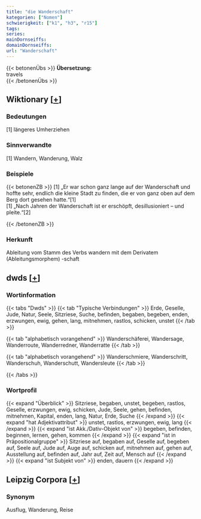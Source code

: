 ```yaml
---
title: "die Wanderschaft"
kategorien: ["Nomen"]
schwierigkeit: ["k1", "h3", "r15"]
tags:
series:
mainDornseiffs:
domainDornseiffs:
url: "Wanderschaft"
---
```


{{< betonenÜbs >}}
**Übersetzung:**  
travels  
{{< /betonenÜbs >}}

## Wiktionary [[+](https://de.wiktionary.org/wiki/Wanderschaft)]

### Bedeutungen
[1] längeres Umherziehen  

### Sinnverwandte
[1] Wandern, Wanderung, Walz  

### Beispiele
{{< betonenZB >}}
[1] „Er war schon ganz lange auf der Wanderschaft und hoffte sehr, endlich die kleine Stadt zu finden, die er von ganz oben auf dem Berg dort gesehen hatte.“[1]  
[1] „Nach Jahren der Wanderschaft ist er erschöpft, desillusioniert – und pleite.“[2]  

{{< /betonenZB >}}
### Herkunft
Ableitung vom Stamm des Verbs wandern mit dem Derivatem (Ableitungsmorphem) -schaft  



## dwds [[+](https://www.dwds.de/wb/Wanderschaft)]

### Wortinformation
{{< tabs "Dwds" >}}
{{< tab "Typische Verbindungen" >}}
Erde, Geselle, Jude, Natur, Seele, Sitzriese, Suche, befinden, begaben, begeben, enden, erzwungen, ewig, gehen, lang, mitnehmen, rastlos, schicken, unstet
{{< /tab >}}

{{< tab "alphabetisch vorangehend" >}}
Wanderschäferei, Wandersage, Wanderroute, Wanderredner, Wanderratte
{{< /tab >}}

{{< tab "alphabetisch vorangehend" >}}
Wanderschmiere, Wanderschritt, Wanderschuh, Wanderschutt, Wandersleute
{{< /tab >}}

{{< /tabs >}}

### Wortprofil
{{< expand "Überblick" >}} Sitzriese, begaben, unstet, begeben, rastlos, Geselle, erzwungen, ewig, schicken, Jude, Seele, gehen, befinden, mitnehmen, Kapital, enden, lang, Natur, Erde, Suche {{< /expand >}}
{{< expand "hat Adjektivattribut" >}} unstet, rastlos, erzwungen, ewig, lang {{< /expand >}}
{{< expand "ist Akk./Dativ-Objekt von" >}} begeben, befinden, beginnen, lernen, gehen, kommen {{< /expand >}}
{{< expand "ist in Präpositionalgruppe" >}} Sitzriese auf, begaben auf, Geselle auf, begeben auf, Seele auf, Jude auf, Auge auf, schicken auf, mitnehmen auf, gehen auf, Ausstellung auf, befinden auf, Jahr auf, Zeit auf, Mensch auf {{< /expand >}}
{{< expand "ist Subjekt von" >}} enden, dauern {{< /expand >}}

## Leipzig Corpora [[+](https://corpora.uni-leipzig.de/en/res?word=Wanderschaft&corpusId=deu_newscrawl-public_2018)]


### Synonym
Ausflug, Wanderung, Reise

